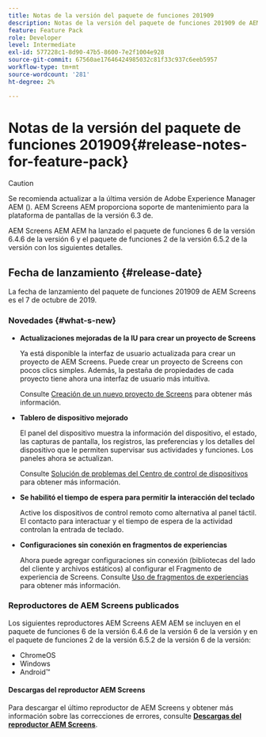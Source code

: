 ```yaml
---
title: Notas de la versión del paquete de funciones 201909
description: Notas de la versión del paquete de funciones 201909 de AEM Screens publicadas el 31 de julio de 2019.
feature: Feature Pack
role: Developer
level: Intermediate
exl-id: 577228c1-8d90-47b5-8600-7e2f1004e928
source-git-commit: 67560ae17646424985032c81f33c937c6eeb5957
workflow-type: tm+mt
source-wordcount: '281'
ht-degree: 2%

---
```


# Notas de la versión del paquete de funciones 201909{#release-notes-for-feature-pack}

>[!CAUTION]
>
>Se recomienda actualizar a la última versión de Adobe Experience Manager AEM (). AEM Screens AEM proporciona soporte de mantenimiento para la plataforma de pantallas de la versión 6.3 de.

AEM Screens AEM AEM ha lanzado el paquete de funciones 6 de la versión 6.4.6 de la versión 6 y el paquete de funciones 2 de la versión 6.5.2 de la versión con los siguientes detalles.

## Fecha de lanzamiento {#release-date}

La fecha de lanzamiento del paquete de funciones 201909 de AEM Screens es el 7 de octubre de 2019.

### Novedades {#what-s-new}

* **Actualizaciones mejoradas de la IU para crear un proyecto de Screens**

  Ya está disponible la interfaz de usuario actualizada para crear un proyecto de AEM Screens. Puede crear un proyecto de Screens con pocos clics simples. Además, la pestaña de propiedades de cada proyecto tiene ahora una interfaz de usuario más intuitiva.

  Consulte [Creación de un nuevo proyecto de Screens](creating-a-screens-project.md) para obtener más información.

* **Tablero de dispositivo mejorado**

  El panel del dispositivo muestra la información del dispositivo, el estado, las capturas de pantalla, los registros, las preferencias y los detalles del dispositivo que le permiten supervisar sus actividades y funciones. Los paneles ahora se actualizan.

  Consulte [Solución de problemas del Centro de control de dispositivos](monitoring-screens.md) para obtener más información.

* **Se habilitó el tiempo de espera para permitir la interacción del teclado**

  Active los dispositivos de control remoto como alternativa al panel táctil. El contacto para interactuar y el tiempo de espera de la actividad controlan la entrada de teclado.

* **Configuraciones sin conexión en fragmentos de experiencias**

  Ahora puede agregar configuraciones sin conexión (bibliotecas del lado del cliente y archivos estáticos) al configurar el Fragmento de experiencia de Screens.
Consulte [Uso de fragmentos de experiencias](experience-fragments-in-screens.md) para obtener más información.

### Reproductores de AEM Screens publicados

Los siguientes reproductores AEM Screens AEM AEM se incluyen en el paquete de funciones 6 de la versión 6.4.6 de la versión 6 de la versión y en el paquete de funciones 2 de la versión 6.5.2 de la versión 6 de la versión:

* ChromeOS
* Windows
* Android™

#### Descargas del reproductor AEM Screens

Para descargar el último reproductor de AEM Screens y obtener más información sobre las correcciones de errores, consulte [**Descargas del reproductor AEM Screens**](https://download.macromedia.com/screens/).
